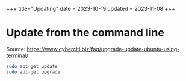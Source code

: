 +++
title="Updating"
date = 2023-10-19
updated = 2023-11-08
+++

# Update from the command line

Source: <https://www.cyberciti.biz/faq/upgrade-update-ubuntu-using-terminal/>

```sh
sudo apt-get update
sudo apt-get upgrade
```
